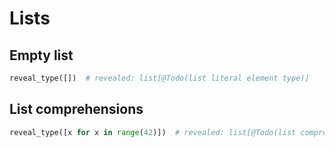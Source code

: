# Lists

## Empty list

```py
reveal_type([])  # revealed: list[@Todo(list literal element type)]
```

## List comprehensions

```py
reveal_type([x for x in range(42)])  # revealed: list[@Todo(list comprehension element type)]
```
